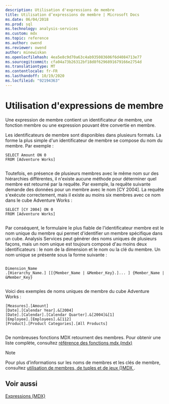 ```yaml
---
description: Utilisation d'expressions de membre
title: Utilisation d’expressions de membre | Microsoft Docs
ms.date: 06/04/2018
ms.prod: sql
ms.technology: analysis-services
ms.custom: mdx
ms.topic: reference
ms.author: owend
ms.reviewer: owend
author: minewiskan
ms.openlocfilehash: 4ea5e8c9d70a63c4ab935083606f6d4084713e77
ms.sourcegitcommit: cfa04a73b26312bf18d8f6296891679166e2754d
ms.translationtype: MT
ms.contentlocale: fr-FR
ms.lasthandoff: 10/19/2020
ms.locfileid: "92194363"
---
```

# <a name="using-member-expressions"></a>Utilisation d'expressions de membre


  Une expression de membre contient un identificateur de membre, une fonction membre ou une expression pouvant être convertie en membre.  
  
 Les identificateurs de membre sont disponibles dans plusieurs formats. La forme la plus simple d'un identificateur de membre se compose du nom du membre. Par exemple :  
  
```  
SELECT Amount ON 0  
FROM [Adventure Works]  
  
```  
  
 Toutefois, en présence de plusieurs membres avec le même nom sur des hiérarchies différentes, il n'existe aucune méthode pour déterminer quel membre est retourné par la requête. Par exemple, la requête suivante demande des données pour un membre avec le nom [CY 2004]. La requête s'exécute correctement, mais il existe au moins six membres avec ce nom dans le cube Adventure Works :  
  
```  
SELECT [CY 2004] ON 0  
FROM [Adventure Works]  
  
```  
  
 Par conséquent, le formulaire le plus fiable de l'identificateur membre est le nom unique du membre qui permet d'identifier un membre spécifique dans un cube. Analysis Services peut générer des noms uniques de plusieurs façons, mais un nom unique est toujours composé d'au moins deux identificateurs : le nom de la dimension et le nom ou la clé du membre. Un nom unique se présente sous la forme suivante :  
  
```  
  
Dimension_Name  
.[Hierarchy_Name.] [[{Member_Name | &Member_Key}.]... ] {Member_Name | &Member_Key}  
  
```  
  
 Voici des exemples de noms uniques de membre du cube Adventure Works :  
  
```  
[Measures].[Amount]  
[Date].[Calendar Year].&[2004]  
[Date].[Calendar].[Calendar Quarter].&[2004]&[1]  
[Employee].[Employees].&[112]  
[Product].[Product Categories].[All Products]  
  
```  
  
 De nombreuses fonctions MDX retournent des membres. Pour obtenir une liste complète, consultez [référence des fonctions mdx &#40;mdx&#41;](../mdx/mdx-function-reference-mdx.md)  
  
> [!NOTE]  
>  Pour plus d’informations sur les noms de membres et les clés de membre, consultez [utilisation de membres, de tuples et de jeux &#40;&#41;MDX ](/analysis-services/multidimensional-models/mdx/working-with-members-tuples-and-sets-mdx).  
  
## <a name="see-also"></a>Voir aussi  
 [Expressions &#40;MDX&#41;](../mdx/expressions-mdx.md)  
  

